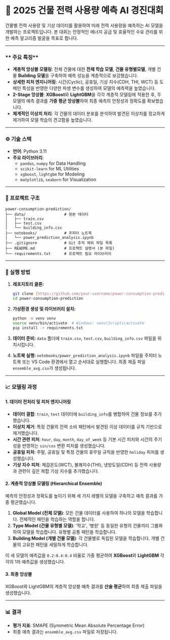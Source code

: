 # 🏢 2025 건물 전력 사용량 예측 AI 경진대회

건물별 전력 사용량 및 기상 데이터를 활용하여 미래 전력 사용량을 예측하는 AI 모델을 개발하는 프로젝트입니다. 본 대회는 안정적인 에너지 공급 및 효율적인 수요 관리를 위한 예측 알고리즘 발굴을 목표로 합니다.

---

### ** 주요 특징**

- **계층적 앙상블 모델링**: 전체 건물에 대한 **전체 학습 모델**, **건물 유형별모델**, 개별 건물 **Building 모델**을 구축하여 예측 성능을 계층적으로 보강했습니다.
- **상세한 피처 엔지니어링**: 시간(Cyclic), 공휴일, 기상 지수(CDH, THI, WCT) 등 도메인 특성을 반영한 다양한 파생 변수를 생성하여 모델의 예측력을 높였습니다.
- **2-Stage 앙상블**: **XGBoost**와 **LightGBM**을 각각 계층적 모델링에 적용한 후, 두 모델의 예측 결과를 **가중 평균 앙상블**하여 최종 예측의 안정성과 정확도를 확보했습니다.
- **체계적인 이상치 처리**: 각 건물의 데이터 분포를 분석하여 발견된 이상치를 정교하게 제거하여 모델 학습의 견고함을 높였습니다.

---

### **⚙️ 기술 스택**

- **언어**: Python 3.11
- **주요 라이브러리**:
  - `pandas`, `numpy` for Data Handling
  - `scikit-learn` for ML Utilities
  - `xgboost`, `lightgbm` for Modeling
  - `matplotlib`, `seaborn` for Visualization

---

### **📂 프로젝트 구조**

```
power-consumption-prediction/
├── data/                 # 원본 데이터
│   ├── train.csv
│   ├── test.csv
│   └── building_info.csv
├── notebooks/            # 주피터 노트북
│   └── power_prediction_analysis.ipynb
├── .gitignore            # Git 추적 제외 파일 목록
├── README.md             # 프로젝트 설명서 (본 파일)
└── requirements.txt      # 프로젝트 필요 라이브러리
```

---

### **🚀 실행 방법**

1.  **레포지토리 클론:**
    ```bash
    git clone [https://github.com/your-username/power-consumption-prediction.git](https://github.com/your-username/power-consumption-prediction.git)
    cd power-consumption-prediction
    ```

2.  **가상환경 생성 및 라이브러리 설치:**
    ```bash
    python -m venv venv
    source venv/bin/activate  # Windows: venv\Scripts\activate
    pip install -r requirements.txt
    ```

3.  **데이터 준비:**
    `data` 폴더에 `train.csv`, `test.csv`, `building_info.csv` 파일을 위치시킵니다.

4.  **노트북 실행:**
    `notebooks/power_prediction_analysis.ipynb` 파일을 주피터 노트북 또는 VS Code 환경에서 열고 순서대로 실행합니다. 최종 제출 파일 `ensemble_avg.csv`가 생성됩니다.

---

### **📈 모델링 과정**

#### 1. 데이터 전처리 및 피처 엔지니어링

- **데이터 결합**: `train`, `test` 데이터에 `building_info`를 병합하여 건물 정보를 추가했습니다.
- **이상치 제거**: 특정 건물의 전력 소비 패턴에서 발견된 이상 데이터를 규칙 기반으로 제거했습니다.
- **시간 관련 피처**: `hour`, `day`, `month`, `day_of_week` 등 기본 시간 피처와 시간의 주기성을 반영하는 `sin/cos` 변환 피처를 생성했습니다.
- **공휴일 피처**: 주말, 공휴일 및 특정 건물의 휴무일 규칙을 반영한 `holiday` 피처를 생성했습니다.
- **기상 지수 피처**: 체감온도(WCT), 불쾌지수(THI), 냉방도일(CDH) 등 전력 사용량과 관련이 깊은 복합 기상 지수를 추가했습니다.

#### 2. 계층적 앙상블 모델링 (Hierarchical Ensemble)

예측의 안정성과 정확도를 높이기 위해 세 가지 레벨의 모델을 구축하고 예측 결과를 가중 평균했습니다.

1.  **Global Model (전체 모델)**: 모든 건물 데이터를 사용하여 하나의 모델을 학습합니다. 전체적인 패턴을 학습하는 역할을 합니다.
2.  **Type Model (건물 유형별 모델)**: '학교', '병원' 등 동일한 유형의 건물끼리 그룹화하여 모델을 학습합니다. 유형별 공통 패턴을 학습합니다.
3.  **Building Model (개별 건물 모델)**: 각 건물별로 독립된 모델을 학습합니다. 개별 건물의 고유한 패턴을 세밀하게 학습합니다.

이 세 모델의 예측값을 `0.2:0.4:0.4` 비율로 가중 평균하여 **XGBoost**와 **LightGBM** 각각의 1차 예측값을 생성했습니다.

#### 3. 최종 앙상블

XGBoost와 LightGBM의 계층적 앙상블 예측 결과를 **산술 평균**하여 최종 제출 파일을 생성했습니다.

---

### **📊 결과**

- **평가 지표**: SMAPE (Symmetric Mean Absolute Percentage Error)
- 최종 예측 결과는 `ensemble_avg.csv` 파일로 저장됩니다.